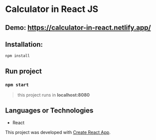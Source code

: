 # Calculator in React JS

## Demo: https://calculator-in-react.netlify.app/

## Installation:

`npm install`

## Run project

### `npm start`

> this project runs in
> **localhost:8080**

## Languages or Technologies

- React

This project was developed with [Create React App](https://github.com/facebook/create-react-app).
